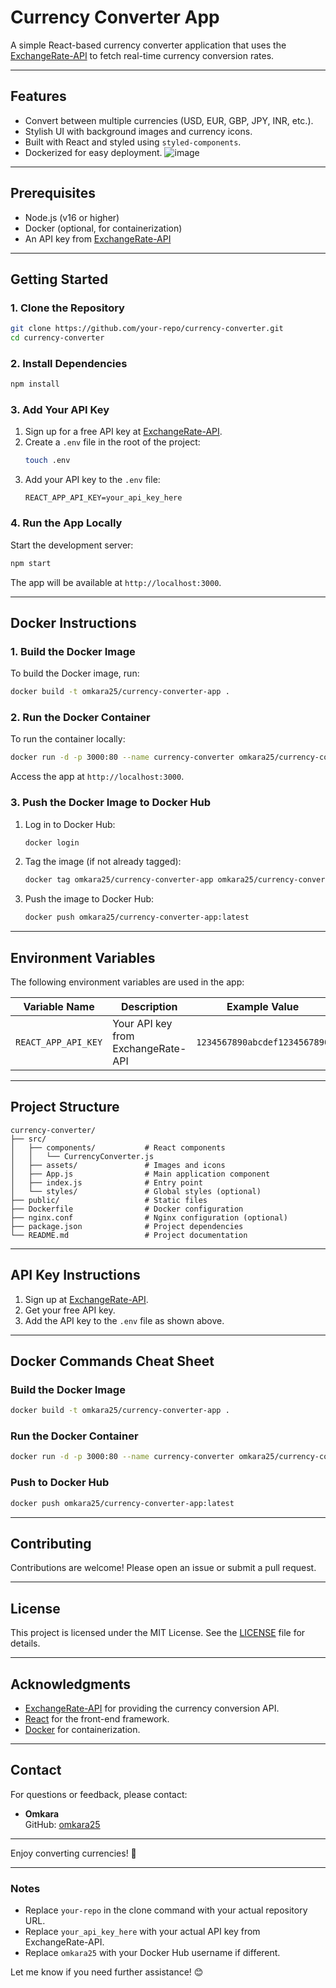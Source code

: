 

# Currency Converter App

A simple React-based currency converter application that uses the [ExchangeRate-API](https://www.exchangerate-api.com/) to fetch real-time currency conversion rates.

---

## Features
- Convert between multiple currencies (USD, EUR, GBP, JPY, INR, etc.).
- Stylish UI with background images and currency icons.
- Built with React and styled using `styled-components`.
- Dockerized for easy deployment.
![image](https://github.com/user-attachments/assets/0a76d5e5-672f-4fb3-a421-3a4390f3239c)

---

## Prerequisites
- Node.js (v16 or higher)
- Docker (optional, for containerization)
- An API key from [ExchangeRate-API](https://www.exchangerate-api.com/)

---

## Getting Started

### 1. Clone the Repository
```bash
git clone https://github.com/your-repo/currency-converter.git
cd currency-converter
```

### 2. Install Dependencies
```bash
npm install
```

### 3. Add Your API Key
1. Sign up for a free API key at [ExchangeRate-API](https://www.exchangerate-api.com/).
2. Create a `.env` file in the root of the project:
   ```bash
   touch .env
   ```
3. Add your API key to the `.env` file:
   ```plaintext
   REACT_APP_API_KEY=your_api_key_here
   ```

### 4. Run the App Locally
Start the development server:
```bash
npm start
```
The app will be available at `http://localhost:3000`.

---

## Docker Instructions

### 1. Build the Docker Image
To build the Docker image, run:
```bash
docker build -t omkara25/currency-converter-app .
```

### 2. Run the Docker Container
To run the container locally:
```bash
docker run -d -p 3000:80 --name currency-converter omkara25/currency-converter-app
```
Access the app at `http://localhost:3000`.

### 3. Push the Docker Image to Docker Hub
1. Log in to Docker Hub:
   ```bash
   docker login
   ```
2. Tag the image (if not already tagged):
   ```bash
   docker tag omkara25/currency-converter-app omkara25/currency-converter-app:latest
   ```
3. Push the image to Docker Hub:
   ```bash
   docker push omkara25/currency-converter-app:latest
   ```

---

## Environment Variables
The following environment variables are used in the app:

| Variable Name       | Description                          | Example Value                |
|---------------------|--------------------------------------|------------------------------|
| `REACT_APP_API_KEY` | Your API key from ExchangeRate-API   | `1234567890abcdef1234567890` |

---

## Project Structure
```
currency-converter/
├── src/
│   ├── components/           # React components
│   │   └── CurrencyConverter.js
│   ├── assets/               # Images and icons
│   ├── App.js                # Main application component
│   ├── index.js              # Entry point
│   └── styles/               # Global styles (optional)
├── public/                   # Static files
├── Dockerfile                # Docker configuration
├── nginx.conf                # Nginx configuration (optional)
├── package.json              # Project dependencies
└── README.md                 # Project documentation
```

---

## API Key Instructions
1. Sign up at [ExchangeRate-API](https://www.exchangerate-api.com/).
2. Get your free API key.
3. Add the API key to the `.env` file as shown above.

---

## Docker Commands Cheat Sheet

### Build the Docker Image
```bash
docker build -t omkara25/currency-converter-app .
```

### Run the Docker Container
```bash
docker run -d -p 3000:80 --name currency-converter omkara25/currency-converter-app
```

### Push to Docker Hub
```bash
docker push omkara25/currency-converter-app:latest
```

---

## Contributing
Contributions are welcome! Please open an issue or submit a pull request.

---

## License
This project is licensed under the MIT License. See the [LICENSE](LICENSE) file for details.

---

## Acknowledgments
- [ExchangeRate-API](https://www.exchangerate-api.com/) for providing the currency conversion API.
- [React](https://reactjs.org/) for the front-end framework.
- [Docker](https://www.docker.com/) for containerization.

---

## Contact
For questions or feedback, please contact:
- **Omkara**  
  GitHub: [omkara25](https://github.com/omkara25)

---

Enjoy converting currencies! 🚀

---

### Notes
- Replace `your-repo` in the clone command with your actual repository URL.
- Replace `your_api_key_here` with your actual API key from ExchangeRate-API.
- Replace `omkara25` with your Docker Hub username if different.

Let me know if you need further assistance! 😊
